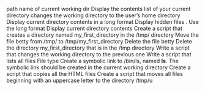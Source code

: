 path name of current working dir
Display the contents list of your current directory
changes the working directory to the user’s home directory
Display current directory contents in a long format
Display hidden files . Use the long format
Display current directory contents
Create a script that creates a directory named my_first_directory in the /tmp/ directory
Move the file betty from /tmp/ to /tmp/my_first_directory
Delete the file betty
Delete the directory my_first_directory that is in the /tmp directory
Write a script that changes the working directory to the previous one
Write a script that lists all files
File type
Create a symbolic link to /bin/ls, named __ls__. The symbolic link should be created in the current working directory
Create a script that copies all the HTML files
Create a script that moves all files beginning with an uppercase letter to the directory /tmp/u
